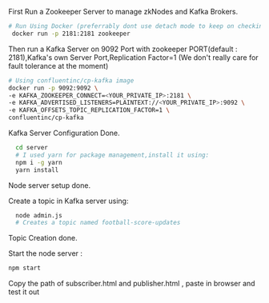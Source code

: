 First Run a Zookeeper Server to manage zkNodes and Kafka Brokers.

```bash
# Run Using Docker (preferrably dont use detach mode to keep on checking whether the Zookeeper instance is alive or dead: 
 docker run -p 2181:2181 zookeeper

```

Then run a Kafka Server on 9092 Port with zookeeper PORT(default : 2181),Kafka's own Server Port,Replication Factor=1
 (We don't really care for fault tolerance at the moment) 

```bash
# Using confluentinc/cp-kafka image 
docker run -p 9092:9092 \
-e KAFKA_ZOOKEEPER_CONNECT=<YOUR_PRIVATE_IP>:2181 \
-e KAFKA_ADVERTISED_LISTENERS=PLAINTEXT://<YOUR_PRIVATE_IP>:9092 \
-e KAFKA_OFFSETS_TOPIC_REPLICATION_FACTOR=1 \
confluentinc/cp-kafka
```
Kafka Server Configuration Done.

```bash  
  cd server 
  # I used yarn for package management,install it using:
  npm i -g yarn
  yarn install   
```

Node server setup done.

Create a topic in Kafka server using: 
```bash
  node admin.js 
  # Creates a topic named football-score-updates
```

Topic Creation done.

Start the node server : 
```bash
npm start 
```

Copy the path of subscriber.html and publisher.html , paste in browser and test it out
